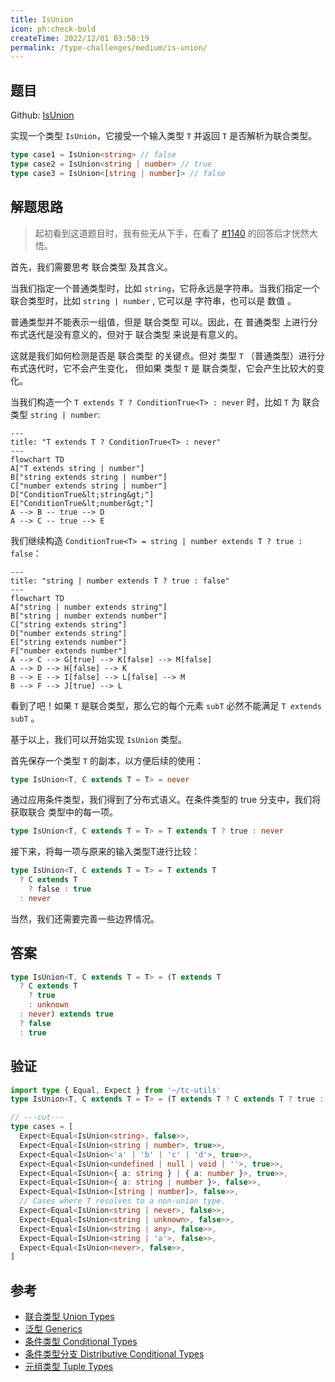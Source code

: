 ```yaml
---
title: IsUnion
icon: ph:check-bold
createTime: 2022/12/01 03:50:19
permalink: /type-challenges/medium/is-union/
---
```


## 题目

Github: [IsUnion](https://github.com/type-challenges/type-challenges/blob/main/questions/01097-medium-isunion/)

实现一个类型 `IsUnion`，它接受一个输入类型 `T` 并返回 `T` 是否解析为联合类型。

```ts
type case1 = IsUnion<string> // false
type case2 = IsUnion<string | number> // true
type case3 = IsUnion<[string | number]> // false
```

## 解题思路

> 起初看到这道题目时，我有些无从下手，在看了 [#1140](https://github.com/type-challenges/type-challenges/issues/1140#issue-838282400) 的回答后才恍然大悟。

首先，我们需要思考 联合类型 及其含义。

当我们指定一个普通类型时，比如 `string`，它将永远是字符串。当我们指定一个联合类型时，比如 `string | number` ,
它可以是 字符串，也可以是 数值 。

普通类型并不能表示一组值，但是 联合类型 可以。因此，在 普通类型 上进行分布式迭代是没有意义的，但对于 联合类型
来说是有意义的。

这就是我们如何检测是否是 联合类型 的关键点。但对 类型 `T` （普通类型）进行分布式迭代时，它不会产生变化，
但如果 类型 `T` 是 联合类型，它会产生比较大的变化。

当我们构造一个 `T extends T ? ConditionTrue<T> : never` 时，比如 `T` 为 联合类型 `string | number`:

```mermaid
---
title: "T extends T ? ConditionTrue<T> : never"
---
flowchart TD
A["T extends string | number"]
B["string extends string | number"]
C["number extends string | number"]
D["ConditionTrue&lt;string&gt;"]
E["ConditionTrue&lt;number&gt;"]
A --> B -- true --> D
A --> C -- true --> E
```

我们继续构造 `ConditionTrue<T> = string | number extends T ? true : false`：

```mermaid
---
title: "string | number extends T ? true : false"
---
flowchart TD
A["string | number extends string"]
B["string | number extends number"]
C["string extends string"]
D["number extends string"]
E["string extends number"]
F["number extends number"]
A --> C --> G[true] --> K[false] --> M[false]
A --> D --> H[false] --> K
B --> E --> I[false] --> L[false] --> M
B --> F --> J[true] --> L

```

看到了吧！如果 `T` 是联合类型，那么它的每个元素 `subT` 必然不能满足 `T extends subT` 。

基于以上，我们可以开始实现 `IsUnion` 类型。

首先保存一个类型 `T` 的副本，以方便后续的使用：

```ts
type IsUnion<T, C extends T = T> = never
```

通过应用条件类型，我们得到了分布式语义。在条件类型的 true 分支中，我们将获取联合 类型中的每一项。

```ts
type IsUnion<T, C extends T = T> = T extends T ? true : never
```

接下来，将每一项与原来的输入类型T进行比较：

```ts
type IsUnion<T, C extends T = T> = T extends T
  ? C extends T
    ? false : true
  : never
```

当然，我们还需要完善一些边界情况。

## 答案

```ts
type IsUnion<T, C extends T = T> = (T extends T
  ? C extends T
    ? true
    : unknown
  : never) extends true
  ? false
  : true
```

## 验证

```ts twoslash
import type { Equal, Expect } from '~/tc-utils'
type IsUnion<T, C extends T = T> = (T extends T ? C extends T ? true : unknown : never) extends true ? false : true

// ---cut---
type cases = [
  Expect<Equal<IsUnion<string>, false>>,
  Expect<Equal<IsUnion<string | number>, true>>,
  Expect<Equal<IsUnion<'a' | 'b' | 'c' | 'd'>, true>>,
  Expect<Equal<IsUnion<undefined | null | void | ''>, true>>,
  Expect<Equal<IsUnion<{ a: string } | { a: number }>, true>>,
  Expect<Equal<IsUnion<{ a: string | number }>, false>>,
  Expect<Equal<IsUnion<[string | number]>, false>>,
  // Cases where T resolves to a non-union type.
  Expect<Equal<IsUnion<string | never>, false>>,
  Expect<Equal<IsUnion<string | unknown>, false>>,
  Expect<Equal<IsUnion<string | any>, false>>,
  Expect<Equal<IsUnion<string | 'a'>, false>>,
  Expect<Equal<IsUnion<never>, false>>,
]
```

## 参考

- [联合类型 Union Types](https://www.typescriptlang.org/docs/handbook/2/everyday-types.html#union-types)
- [泛型 Generics](https://www.typescriptlang.org/docs/handbook/2/generics.html)
- [条件类型 Conditional Types](https://www.typescriptlang.org/docs/handbook/2/conditional-types.html)
- [条件类型分支 Distributive Conditional Types](https://www.typescriptlang.org/docs/handbook/2/conditional-types.html#distributive-conditional-types)
- [元组类型 Tuple Types](https://www.typescriptlang.org/docs/handbook/release-notes/typescript-1-3.html#tuple-types)
